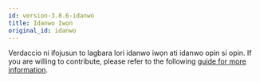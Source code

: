 ```yaml
---
id: version-3.8.6-idanwo
title: Idanwo Iwọn
original_id: idanwo
---
```


Verdaccio ni ifojusun to lagbara lori idanwo iwọn ati idanwo opin si opin. If you are willing to contribute, please refer to the following [guide for more information](https://github.com/verdaccio/verdaccio/wiki/Developing-new-tests).
